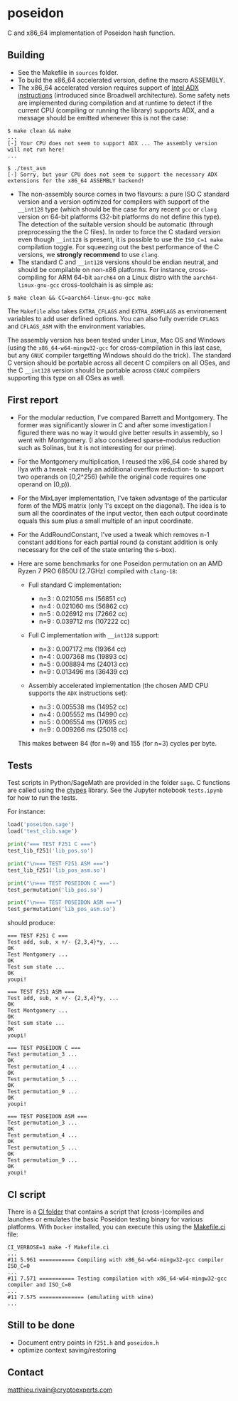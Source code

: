 # poseidon

C and x86_64 implementation of Poseidon hash function.

## Building

- See the Makefile in `sources` folder.
- To build the x86_64 accelerated version, define the macro ASSEMBLY.
- The x86_64 accelerated version requires support of [Intel ADX instructions](https://en.wikipedia.org/wiki/Intel_ADX) (introduced since Broadwell architecture). Some safety nets are implemented during compilation and at runtime to detect if the current CPU (compiling or running the library) supports ADX, and a message should be emitted whenever this is not the case:
```
$ make clean && make
...
[-] Your CPU does not seem to support ADX ... The assembly version will not run here!
...

$ ./test_asm
[-] Sorry, but your CPU does not seem to support the necessary ADX extensions for the x86_64 ASSEMBLY backend!
```

- The non-assembly source comes in two flavours: a pure ISO C standard version and a version optimized for compilers with support of the `__int128` type (which should be the case for any recent `gcc` or `clang` version on 64-bit platforms (32-bit platforms do not define this type). The detection of the suitable version should be automatic (through preprocessing the the C files). In order to force the C stadard version even though `__int128` is present, it is possible to use the `ISO_C=1 make` compilation toggle. For squeezing out the best performance of the C versions, we **strongly recommend** to use `clang`.
- The standard C and `__int128` versions should be endian neutral, and should be compilable on non-x86 platforms. For instance, cross-compiling for ARM 64-bit `aarch64` on a Linux distro with the `aarch64-linux-gnu-gcc` cross-toolchain is as simple as:

```
$ make clean && CC=aarch64-linux-gnu-gcc make
```

The `Makefile` also takes `EXTRA_CFLAGS` and `EXTRA_ASMFLAGS` as environement variables to add user defined options. You can also fully override `CFLAGS` and `CFLAGS_ASM` with the environment variables.

The assembly version has been tested under Linux, Mac OS and Windows (using the `x86_64-w64-mingw32-gcc` for cross-compilation in this last case, but any `GNUC` compiler targetting Windows should do the trick). The standard C version should be portable across all decent C compilers on all OSes, and the C `__int128` version should be portable across `CGNUC` compilers supporting this type on all OSes as well.

## First report

- For the modular reduction, I've compared Barrett and Montgomery. The former was significantly slower in C and after some investigation I figured there was no way it would give better results in assembly, so I went with Montgomery. (I also considered sparse-modulus reduction such as Solinas, but it is not interesting for our prime).
- For the Montgomery multiplication, I reused the x86_64 code shared by Ilya with a tweak -namely an additional overflow reduction- to support two operands on [0,2^256) (while the original code requires one operand on [0,p)).
- For the MixLayer implementation, I've taken advantage of the particular form of the MDS matrix (only 1's except on the diagonal). The idea is to sum all the coordinates of the input vector, then each output coordinate equals this sum plus a small multiple of an input coordinate.
- For the AddRoundConstant, I’ve used a tweak which removes n-1 constant additions for each partial round (a constant addition is only necessary for the cell of the state entering the s-box).
- Here are some benchmarks for one Poseidon permutation on an AMD Ryzen 7 PRO 6850U (2.7GHz) compiled with `clang-18`:
    - Full standard C implementation:
        - n=3 : 0.021056 ms (56851 cc)
        - n=4 : 0.021060 ms (56862 cc)
        - n=5 : 0.026912 ms (72662 cc)
        - n=9 : 0.039712 ms (107222 cc)

   - Full C implementation with `__int128` support:
        - n=3 : 0.007172 ms (19364 cc)
        - n=4 : 0.007368 ms (19893 cc)
        - n=5 : 0.008894 ms (24013 cc)
        - n=9 : 0.013496 ms (36439 cc)
        
    - Assembly accelerated implementation (the chosen AMD CPU supports the `ADX` instructions set):
        - n=3 : 0.005538 ms (14952 cc)
        - n=4 : 0.005552 ms (14990 cc)
        - n=5 : 0.006554 ms (17695 cc)
        - n=9 : 0.009266 ms (25018 cc)
        
    This makes between 84 (for n=9) and 155 (for n=3) cycles per byte.

## Tests

Test scripts in Python/SageMath are provided in the folder `sage`. C functions are called using the [ctypes](https://docs.python.org/3/library/ctypes.html) library. See the Jupyter notebook `tests.ipynb` for how to run the tests.

For instance:

```python
load('poseidon.sage')
load('test_clib.sage')

print("=== TEST F251 C ===")
test_lib_f251('lib_pos.so')

print("\n=== TEST F251 ASM ===")
test_lib_f251('lib_pos_asm.so')

print("\n=== TEST POSEIDON C ===")
test_permutation('lib_pos.so')

print("\n=== TEST POSEIDON ASM ===")
test_permutation('lib_pos_asm.so')
```

should produce:

```
=== TEST F251 C ===
Test add, sub, x +/- {2,3,4}*y, ...
OK
Test Montgomery ...
OK
Test sum state ...
OK
youpi!

=== TEST F251 ASM ===
Test add, sub, x +/- {2,3,4}*y, ...
OK
Test Montgomery ...
OK
Test sum state ...
OK
youpi!

=== TEST POSEIDON C ===
Test permutation_3 ...
OK
Test permutation_4 ...
OK
Test permutation_5 ...
OK
Test permutation_9 ...
OK
youpi!

=== TEST POSEIDON ASM ===
Test permutation_3 ...
OK
Test permutation_4 ...
OK
Test permutation_5 ...
OK
Test permutation_9 ...
OK
youpi!
```

## CI script

There is a [CI folder](CI/) that contains a script that (cross-)compiles and launches or emulates the basic Poseidon testing binary for various platforms.
With `Docker` installed, you can execute this using the [Makefile.ci](Makefile.ci) file:


```
CI_VERBOSE=1 make -f Makefile.ci
...
#11 5.961 =========== Compiling with x86_64-w64-mingw32-gcc compiler ISO_C=0
...
#11 7.571 =========== Testing compilation with x86_64-w64-mingw32-gcc compiler and ISO_C=0
...
#11 7.575 ============== (emulating with wine)
...
```

## Still to be done

* Document entry points in `f251.h` and `poseidon.h`
* optimize context saving/restoring

## Contact

[matthieu.rivain@cryptoexperts.com](mailto:matthieu.rivain@cryptoexperts.com)
